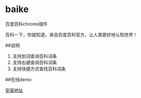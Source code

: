 baike
=====

百度百科chrome插件

百科一下，你就知道，来自百度百科官方，让人类更好地认知世界！

##说明

1. 支持划词查询百科词条
2. 支持右键查询百科词条
3. 支持快捷方式查找百科词条


##在线demo


[安装地址](https://chrome.google.com/webstore/detail/%E7%99%BE%E5%BA%A6%E7%99%BE%E7%A7%91%E5%9C%A8%E7%BA%BF%E5%88%92%E8%AF%8D%E5%B7%A5%E5%85%B7/lklfjnpalpkacoikjkhnakoaamnfbmkd)

